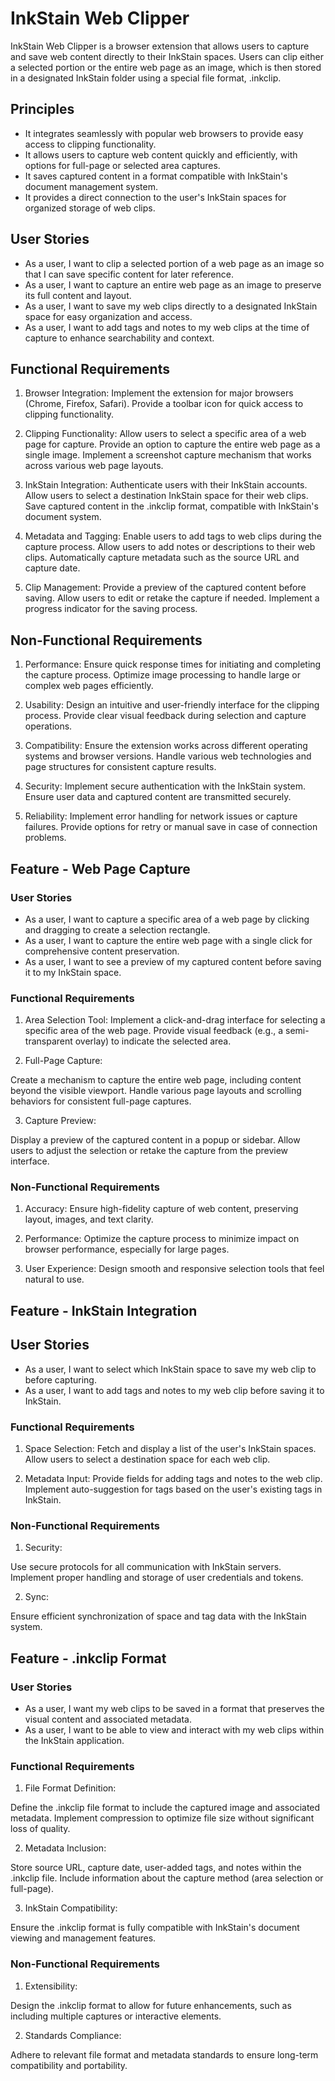 # InkStain Web Clipper

InkStain Web Clipper is a browser extension that allows users to capture and save web content directly to their InkStain spaces. Users can clip either a selected portion or the entire web page as an image, which is then stored in a designated InkStain folder using a special file format, .inkclip.

## Principles

- It integrates seamlessly with popular web browsers to provide easy access to clipping functionality.
- It allows users to capture web content quickly and efficiently, with options for full-page or selected area captures.
- It saves captured content in a format compatible with InkStain's document management system.
- It provides a direct connection to the user's InkStain spaces for organized storage of web clips.

## User Stories

- As a user, I want to clip a selected portion of a web page as an image so that I can save specific content for later reference.
- As a user, I want to capture an entire web page as an image to preserve its full content and layout.
- As a user, I want to save my web clips directly to a designated InkStain space for easy organization and access.
- As a user, I want to add tags and notes to my web clips at the time of capture to enhance searchability and context.

## Functional Requirements

1. Browser Integration:
   Implement the extension for major browsers (Chrome, Firefox, Safari).
   Provide a toolbar icon for quick access to clipping functionality.

2. Clipping Functionality:
   Allow users to select a specific area of a web page for capture.
   Provide an option to capture the entire web page as a single image.
   Implement a screenshot capture mechanism that works across various web page layouts.

3. InkStain Integration:
   Authenticate users with their InkStain accounts.
   Allow users to select a destination InkStain space for their web clips.
   Save captured content in the .inkclip format, compatible with InkStain's document system.

4. Metadata and Tagging:
   Enable users to add tags to web clips during the capture process.
   Allow users to add notes or descriptions to their web clips.
   Automatically capture metadata such as the source URL and capture date.

5. Clip Management:
   Provide a preview of the captured content before saving.
   Allow users to edit or retake the capture if needed.
   Implement a progress indicator for the saving process.

## Non-Functional Requirements

1. Performance:
   Ensure quick response times for initiating and completing the capture process.
   Optimize image processing to handle large or complex web pages efficiently.

2. Usability:
   Design an intuitive and user-friendly interface for the clipping process.
   Provide clear visual feedback during selection and capture operations.

3. Compatibility:
   Ensure the extension works across different operating systems and browser versions.
   Handle various web technologies and page structures for consistent capture results.

4. Security:
   Implement secure authentication with the InkStain system.
   Ensure user data and captured content are transmitted securely.

5. Reliability:
   Implement error handling for network issues or capture failures.
   Provide options for retry or manual save in case of connection problems.

## Feature - Web Page Capture

### User Stories

- As a user, I want to capture a specific area of a web page by clicking and dragging to create a selection rectangle.
- As a user, I want to capture the entire web page with a single click for comprehensive content preservation.
- As a user, I want to see a preview of my captured content before saving it to my InkStain space.

### Functional Requirements

1. Area Selection Tool:
   Implement a click-and-drag interface for selecting a specific area of the web page.
   Provide visual feedback (e.g., a semi-transparent overlay) to indicate the selected area.

2. Full-Page Capture:

Create a mechanism to capture the entire web page, including content beyond the visible viewport.
Handle various page layouts and scrolling behaviors for consistent full-page captures.

3. Capture Preview:

Display a preview of the captured content in a popup or sidebar.
Allow users to adjust the selection or retake the capture from the preview interface.

### Non-Functional Requirements

1. Accuracy:
   Ensure high-fidelity capture of web content, preserving layout, images, and text clarity.

2. Performance:
   Optimize the capture process to minimize impact on browser performance, especially for large pages.

3. User Experience:
   Design smooth and responsive selection tools that feel natural to use.

## Feature - InkStain Integration

## User Stories

- As a user, I want to select which InkStain space to save my web clip to before capturing.
- As a user, I want to add tags and notes to my web clip before saving it to InkStain.

### Functional Requirements

1. Space Selection:
   Fetch and display a list of the user's InkStain spaces.
   Allow users to select a destination space for each web clip.

2. Metadata Input:
   Provide fields for adding tags and notes to the web clip.
   Implement auto-suggestion for tags based on the user's existing tags in InkStain.

### Non-Functional Requirements

1. Security:

Use secure protocols for all communication with InkStain servers.
Implement proper handling and storage of user credentials and tokens.

2. Sync:

Ensure efficient synchronization of space and tag data with the InkStain system.

## Feature - .inkclip Format

### User Stories

- As a user, I want my web clips to be saved in a format that preserves the visual content and associated metadata.
- As a user, I want to be able to view and interact with my web clips within the InkStain application.

### Functional Requirements

1. File Format Definition:

Define the .inkclip file format to include the captured image and associated metadata.
Implement compression to optimize file size without significant loss of quality.

2. Metadata Inclusion:

Store source URL, capture date, user-added tags, and notes within the .inkclip file.
Include information about the capture method (area selection or full-page).

3. InkStain Compatibility:

Ensure the .inkclip format is fully compatible with InkStain's document viewing and management features.

### Non-Functional Requirements

1. Extensibility:

Design the .inkclip format to allow for future enhancements, such as including multiple captures or interactive elements.

2. Standards Compliance:

Adhere to relevant file format and metadata standards to ensure long-term compatibility and portability.
